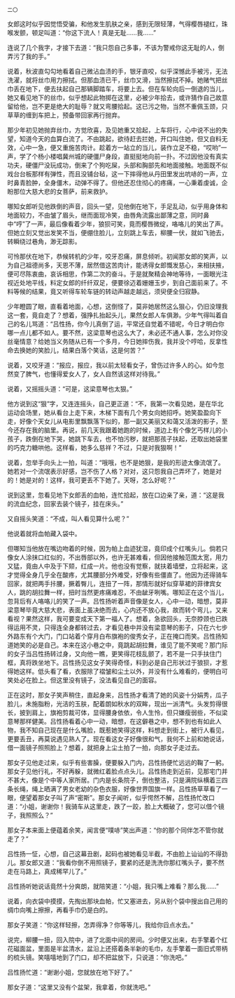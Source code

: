     二〇 

   女郎这时似乎因觉悟受骗，和他发生肌肤之亲，感到无限轻薄，气得樱唇褪红，珠喉发颤，顿足叫道：“你这下流人！真是无耻……我……”

   连说了几个我字，才接下去道：“我只怨自己多事，不该为警戒你这无耻的人，倒弄污了我的手。”

   说着，秋波直勾勾地看着自己微沾血渍的手，银牙直咬，似乎深憾此手被污，无法洗濯，就将丝巾用力擦拭。但那血渍已干，丝巾又滑，当然擦拭不掉。她赌气把丝巾丢在地下，便去扶起自己那辆脚踏车，将要上去。但在车轮向后一倒退的当儿，她又看见地下的丝巾，似乎想起此物掷在这里，必被少年拾去，或许猜作自己故意留给他，岂不更是绝大的耻辱？就又弯腰拾起。这已污之物，当然不重佩玉颈，只草草的缠到车把上，预备带回家再行抛弃。

   那少年初见她抛弃丝巾，方觉欣喜，及见她重又拾起，上车将行，心中说不出的失望，知道今天的血算白流了。不由跳起，欲待赶去拦她，开口叫住她，但又自料无效，心中一急，便又重施苦肉计。趁着方一站立的当儿，装作立足不稳，“哎哟”一声，学了个杨小楼唱冀州城的硬僵尸身段，直挺挺地向前一扑。不过因他没有真实功夫，硬僵尸没玩成功，倒来了个狗吃屎，头部和胸部先和地面接触。地面既不似戏台台板那样有弹性，而且没铺台毡，这一下摔得他从丹田里发出吭哧的一声，立时鼻青脸肿，全身僵木，动弹不得了。但他还忍住彻心的疼痛，一心秉着虔诚，企盼那位大慈大悲的女菩萨，前来救护。

   哪知女郎听见他跌倒的声音，回头一望，见他倒在地下，手足乱动，似乎用身体和地面较力，不由皱了眉头，继而面现冷笑，由唇角流露出鄙薄之意，同时鼻中“哼”了一声，最后像看着少年，狼狈可笑，竟而樱唇微绽，咯咯儿的笑出了声。但她立刻又觉出发笑不当，便绷住脸儿，立刻跳上车去，柳腰一伏，就如飞驰去，转瞬绕过巷角，渺无踪影。

   可怜那伏在地下，恭候转机的少年，咬牙忍痛，屏息倾听。初闻那女郎的笑声，以为自己祖德尚多，天恩不薄，居然借这苦肉计，能诱得女郎慨发慈心，来相扶掖，便可尽陈衷曲，哀诉相思，作第二次的奋斗。于是就聚精会神地等待，一面眼光注视近处地平线，料定女郎的纤纤双足，便要徐迈着姗姗玉步，到自己面前来了。不料等候的结果，竟又听得车轮车链的转动声越走越远，须臾便全归寂静。

   少年瞪圆了眼，直看着地面，心想，这倒怪了，莫非她居然这么狠心，仍旧没理我这一套，竟自走了？想着，强挣扎抬起头儿，果然女郎人车俱渺。少年气得叫着自己的名儿骂道：“吕性扬，你今儿真倒了运，平常还自觉着不错呢，今日才明白你哪一点儿都不如人。要不然，这梁意琴也这么大了，未必还不通人事，怎么对你没丝毫情意？给她当义务随从已有一个多月，今日她摔伤我，我并没个哼哈，反拿性命去换她的笑脸儿，结果白落个笑话，这是何苦？”

   说着，又咬牙道：“报应，报应，我以前太轻看女子，曾伤过许多人的心。如今忽然变了脾气，也懂得爱女人了，女人自然该这样对待我。”

   说着，又摇摇头道：“可是，这梁意琴也太狠。”

   他方说到这“狠”字，又连连摇头，自己更正道：“不，我第一次看见她，是在华北运动会场里，她从看台上走下来，木梯下面有几个男女向她招呼。她笑盈盈向下走，好像个天女儿从电影里飘飘落下似的，那一副又美丽又和蔼又活泼的影子，至今还存在我的脑里。再说，前几天我跟着她跑的时候，道边上有个像乞丐样儿的小孩子，跌倒在地下哭，她跳下车去，也不怕污秽，就把那孩子扶起，还取出她袋里的巧克力糖哄他。这样看，她多么慈祥？不过，只是对我狠啊！”

   说着，忽举手向头上一拍，叫道：“哦哦，也不是她狠，是我的形迹太像流氓了。她若对一个流氓表示好感，岂不伤了人格？对对，这只怨我自己弄坏了，她是对的！她是对的！这样，我可更丢不下她了。天呀，怎么好呢？”

   说到这里，忽看见地下女郎丢的血帕，连忙拾起，放在口边亲了亲，道：“这是我的流血纪念，回家去装个镜子，挂在床头。”

   又自摇头笑道：“不成，叫人看见算什么呢？”

   他说着就将血帕藏入袋中。

   但哪知当他放在嘴边吻着的时候，因为帕上血迹犹湿，竟印成个红嘴头儿。倘若只像女人涂抹口红似的，不出唇部以外，也许无甚难看，但因他接触范围太宽，用力又猛，竟由人中及于下颏，红成一片。他也没有觉察，就扶着墙壁，立将起来，这才觉得全身几乎全在酸疼，尤其腰部分外难受，好像有些僵直了。他因为还得骑车回家，就把两手拤腰，撅着臀儿，连扭了一阵，那情形就好似穿草裙的菲律宾女人，跳的胡拉舞一样，扭时当然更疼痛难忍，不由龇牙咧嘴。哪知正在这个当儿，忽背后有人咯咯儿的笑了一声。吕性扬听着声音像是女人，心中一动，暗想，莫非梁意琴毕竟大慈大悲，表面上虽决绝而去，心内还不放心我，故而转个弯儿，又来看视？果然这样，我可要变成天下第一福人了。想着，急欲回头，无奈脖颈也已跌得运用不灵，只得连全身都转过去，才看见巷中并没有梁意琴的影子，只在六七步外路东有个大门，门口站着个穿月白布旗袍的俊秀女子，正在掩口而笑。吕性扬知道她笑的必是自己。本来在这小巷之中，竟跳起胡拉舞，谁见了能不笑呢？那门际的女子当吕性扬转过身，又向他一瞧，更笑得花枝乱颤了，若不是一只手扶住门框，真将跌坐地下。吕性扬见这女子笑得奇怪，料到必是自己形状过于狼狈，才惹得她这样。低头看了看，衣服除了褶皱和尘土以外，并没有什么难看的，便明白可笑处必在脸上。但这里没有镜子，没法看见自己的面容。

   正在这时，那女子笑声稍住，直起身来，吕性扬才看清了她的风姿十分娟秀，瓜子脸儿，未施脂粉，光洁的玉肤，配着朗如秋水的双眸，现出一派清气。头发剪得很长，披到肩上，旗袍剪裁可体，显得腰身依依，令人生怜，但只嫌瘦弱些，不似梁意琴那样健美。吕性扬看着心中一动，暗想，在这僻巷之中，想不到也有如此人物，我不知自己现在是什么嘴脸，既惹她笑得这样，料想走到街上，被行人看见，更要丢丑，再莫说遇见熟人了。现在看这女子好像很和气，我何不上前和她说话，借一面镜子照照脸上？想着，就把身上尘土拍了一拍，向那女子走过去。

   那女子见他走过来，似乎有些害臊，便要躲入门内，吕性扬便忙远远的鞠了一躬。那女子见他行礼，不好再躲，就微红着脸点点头儿。吕性扬走到近前，见那宅门并不甚大，像是个中等人家所居。门内是长条院子，倒也整洁，只是满院纵横着三四条长绳，绳上晒满了男女老幼的杂色衣服，好像世界国旗一样。吕性扬草草看了一眼，便望着那女子叫了声“密斯”。那女子闻听，似乎愕然不解，吕性扬忙改口道：“小姐，谢谢你！我骑车从这里走，跌了一跤，脸上大概破了，您可以借个镜子，我照照么？”

   那女子本来面上便蕴着余笑，闻言便“噗哧”笑出声道：“你的那个同伴怎不管你就走了？”

   吕性扬一怔，心想，自己这幕丑剧，起码也被她看见半截，不由脸上讪讪的不得劲儿。那女郎又道：“我看你倒不用照镜子，要紧的还是洗洗你那红嘴头子，要不然走在马路上，真成稀罕儿了。”

   吕性扬听她说话竟然十分爽朗，就陪笑道：“小姐，我只嘴上难看？那么我……”

   说着，向衣袋中摸摸，先掏出那块血帕，忙又塞进去，另从别个袋中搜出自己用的绸巾向嘴上擦擦，再看手巾仍是白的。

   那女子笑道：“你这样轻擦，怎弄得净？你等等儿，我给你舀点水去。”

   说完，柳腰一扭，回入院中，进了北面中间的房间。少时便又出来，右手擎着个红花磁面盆，里面是半盆清水，盆沿上还搭着条半新的毛巾，左手擎着一面旧式带柄的梳头镜。笑嘻嘻地到了门口，却不把盆放下，只说道：“你洗吧。”

   吕性扬忙道：“谢谢小姐，您就放在地下好了。”

   那女子道：“这里又没有个盆架，我拿着，你就洗吧。”

